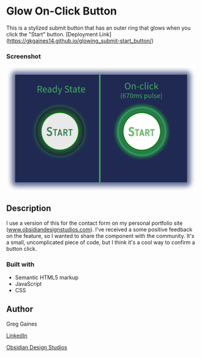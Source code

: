 # Glow On-Click Button

This is a stylized submit button that has an outer ring that glows when you click the "Start" button.  [Deployment Link] (https://gkgaines14.github.io/glowing_submit-start_button/)

### Screenshot

![Design preview for submit/start button](start_button.png)

## Description

I use a version of this for the contact form on my personal portfolio site (www.obsidiandesignstudios.com).  I've received a some positive feedback on the feature, so I wanted to share the component with the community.  It's a small, uncomplicated piece of code, but I think it's a cool way to confirm a button click.

### Built with

- Semantic HTML5 markup
- JavaScript
- CSS

## Author

Greg Gaines 

[LinkedIn](https://www.linkedin.com/in/greg-gaines-22009295)

[Obsidian Design Studios](https://obsidiandesignstudios.com)
